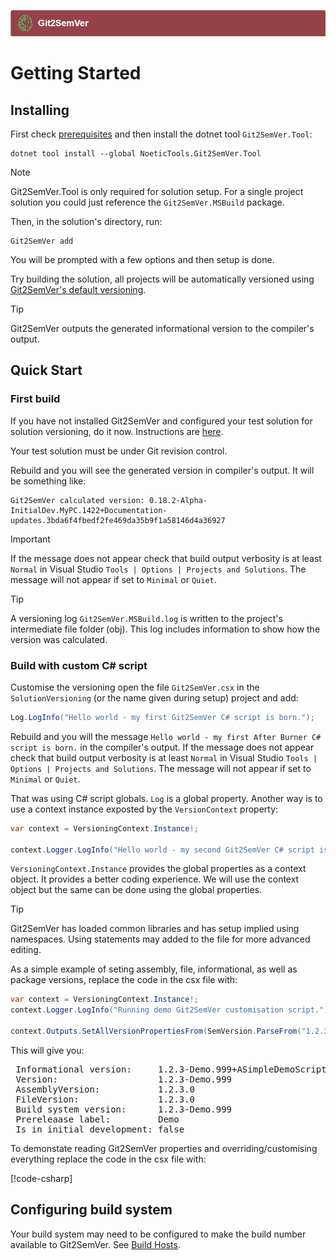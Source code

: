 ﻿---
uid: getting-started
---
![](../Images/Git2SemVer_banner_840x70.png)

# Getting Started

## Installing

First check [prerequisites](xref:prerequisites) and then install the dotnet tool `Git2SemVer.Tool`:

```winbatch
dotnet tool install --global NoeticTools.Git2SemVer.Tool
```

> [!NOTE]
> Git2SemVer.Tool is only required for solution setup.
> For a single project solution you could just reference the `Git2SemVer.MSBuild` package.

Then, in the solution's directory, run:

```winbatch
Git2SemVer add
```

You will be prompted with a few options and then setup is done.

Try building the solution, all projects will be automatically versioned using [Git2SemVer's default versioning](xref:default-versioning).

> [!TIP]
> Git2SemVer outputs the generated informational version to the compiler's output.


## Quick Start

### First build

If you have not installed Git2SemVer and configured your test solution for solution versioning, do it now. Instructions are [here](#installing).

Your test solution must be under Git revision control.

Rebuild and you will see the generated version in compiler's output. It will be something like:

```winbatch
Git2SemVer calculated version: 0.18.2-Alpha-InitialDev.MyPC.1422+Documentation-updates.3bda6f4fbedf2fe469da35b9f1a58146d4a36927
```

> [!IMPORTANT]
> If the message does not appear check that build output verbosity is at least `Normal` in Visual Studio `Tools | Options | Projects and Solutions`.
> The message will not appear if set to `Minimal` or `Quiet`.

> [!TIP]
> A versioning log `Git2SemVer.MSBuild.log` is written to the project's intermediate file folder (obj).
> This log includes information to show how the version was calculated.

### Build with custom C# script

Customise the versioning open the file `Git2SemVer.csx` in the `SolutionVersioning` (or the name given during setup) project and add:

```csharp
Log.LogInfo("Hello world - my first Git2SemVer C# script is born.");
```

Rebuild and you will the message `Hello world - my first After Burner C# script is born.` in the compiler's output.
If the message does not appear check that build output verbosity is at least `Normal` in Visual Studio `Tools | Options | Projects and Solutions`.
The message will not appear if set to `Minimal` or `Quiet`.

That was using C# script globals. `Log` is a global property. 
Another way is to use a context instance exposted by the `VersionContext` property:

```csharp
var context = VersioningContext.Instance!;

context.Logger.LogInfo("Hello world - my second Git2SemVer C# script is born.");
```

`VersioningContext.Instance` provides the global properties as a context object. It provides a better coding experience.
We will use the context object but the same can be done using the global properties.

> [!TIP]
> Git2SemVer has loaded common libraries and has setup implied using namespaces.
> Using statements may added to the file for more advanced editing.

As a simple example of seting assembly, file, informational, as well as package versions, replace the code in the csx file with:

```csharp
var context = VersioningContext.Instance!;
context.Logger.LogInfo("Running demo Git2SemVer customisation script.");

context.Outputs.SetAllVersionPropertiesFrom(SemVersion.ParseFrom("1.2.3-Demo.999+ASimpleDemoScriptVersion"));
```
 
 This will give you:

 <pre>
 Informational version:     1.2.3-Demo.999+ASimpleDemoScriptVersion
 Version:                   1.2.3-Demo.999
 AssemblyVersion:           1.2.3.0
 FileVersion:               1.2.3.0
 Build system version:      1.2.3-Demo.999
 Prereleaase label:         Demo
 Is in initial development: false</pre>

To demonstate reading Git2SemVer properties and overriding/customising everything replace the code in the csx file with:

[!code-csharp[](CsxDemos/ForceProperties4.csx)]


## Configuring build system

Your build system may need to be configured to make the build number available to Git2SemVer. See [Build Hosts](xref:build-hosts).